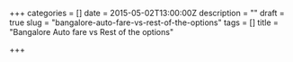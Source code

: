 +++
categories = []
date = 2015-05-02T13:00:00Z
description = ""
draft = true
slug = "bangalore-auto-fare-vs-rest-of-the-options"
tags = []
title = "Bangalore Auto fare vs Rest of the options"

+++




